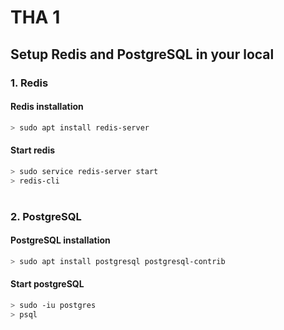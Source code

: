 # THA 1
## Setup Redis and PostgreSQL in your local

### 1. Redis
#### Redis installation
```bash
> sudo apt install redis-server
```

#### Start redis
```bash
> sudo service redis-server start
> redis-cli
```

<!-- #### Basic redis commands
- SET key value
- GET key
- ttl key
- KEYS *
- DEL key
- FLUSHALL
- EXISTS key
- expire key time
- setex key time value

##### For Arrays

- LPUSH array value
- RPUSH array value
- LRANGE array start stop
- LPOP array
- RPOP array


##### For Sets

- SADD myset value
- SMEMBERS myset


##### For Object/Hash

- HSET key field value 
- HGET key field
- HGETALL key
- HDEL key field
- HEXISTS key field -->
<h1></h1>

### 2. PostgreSQL
#### PostgreSQL installation
```bash
> sudo apt install postgresql postgresql-contrib
```
#### Start postgreSQL
```bash
> sudo -iu postgres
> psql
```

